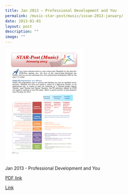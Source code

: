 ```yaml
---
title: Jan 2013 – Professional Development and You
permalink: /music-star-post/music/issue-2013-january/
date: 2013-01-01
layout: post
description: ""
image: ""
---
```

<img src="/images/erg.png" 
     style="width:50%">

Jan 2013 - Professional Development and You

[PDF link](/files/1ab2d1f5b_u0509.pdf)

[Link](https://www.star.moe.edu.sg/star/slot/resource_star/pf01/1ab2d1f5b_u0509.pdf)


